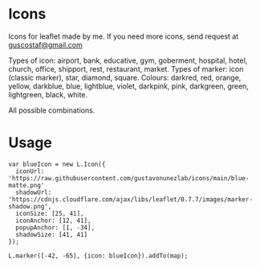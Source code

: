 # Icons
Icons for leaflet made by me. If you need more icons, send request at guscostaf@gmail.com

Types of icon: airport, bank, educative, gym, goberment, hospital, hotel, church, office, shipport, rest, restaurant, market.
Types of marker: icon (classic marker), star, diamond, square.
Colours: darkred, red, orange, yellow, darkblue, blue, lightblue, violet, darkpink, pink, darkgreen, green, lightgreen, black, white.

All possible combinations.

# Usage
```
var blueIcon = new L.Icon({
  iconUrl: 'https://raw.githubusercontent.com/gustavonunezlab/icons/main/blue-matte.png'
  shadowUrl: 'https://cdnjs.cloudflare.com/ajax/libs/leaflet/0.7.7/images/marker-shadow.png',
  iconSize: [25, 41],
  iconAnchor: [12, 41],
  popupAnchor: [1, -34],
  shadowSize: [41, 41]
});

L.marker([-42, -65], {icon: blueIcon}).addTo(map);
```
